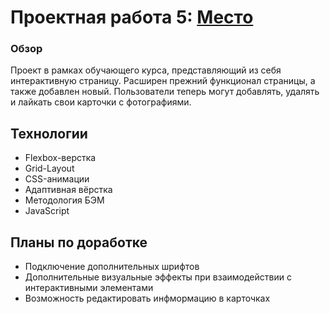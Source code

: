 # Проектная работа 5: [Место](https://feuerfrie1.github.io/mesto/)

### Обзор

Проект в рамках обучающего курса, представляющий из себя интерактивную страницу. Расширен прежний функционал страницы, а также добавлен новый. Пользователи теперь могут добавлять, удалять и лайкать свои карточки с фотографиями.

## Технологии

  - Flexbox-верстка
  - Grid-Layout
  - CSS-анимации
  - Адаптивная вёрстка
  - Методология БЭМ
  - JavaScript
  
## Планы по доработке

- Подключение дополнительных шрифтов
- Дополнительные визуальные эффекты при взаимодействии с интерактивными элементами
- Возможность редактировать инфмормацию в карточках
